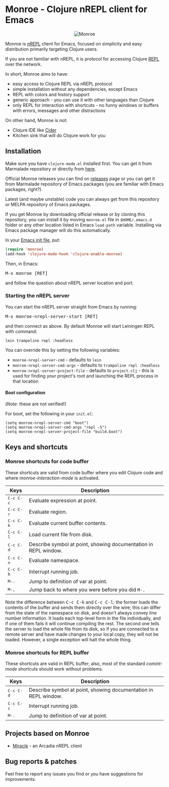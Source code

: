 # Monroe - Clojure nREPL client for Emacs

<p align="center">
<img src="https://raw.github.com/sanel/monroe/master/images/shot.png"
     alt="Monroe" title="Monroe screenshot">
</p>

Monroe is [nREPL](https://github.com/nrepl/nrepl) client for
Emacs, focused on simplicity and easy distribution primarily targeting
Clojure users.

If you are not familiar with nREPL, it is protocol for accessing
Clojure [REPL](http://en.wikipedia.org/wiki/Read-eval-print_loop) over
the network.

In short, Monroe aims to have:

* easy access to Clojure REPL via nREPL protocol
* simple installation without any dependencies, except Emacs
* REPL with colors and history support
* generic approach - you can use it with other languages than Clojure
* only REPL for interaction with shortcuts - no funny windows or buffers with errors,
  messages and other distractions

On other hand, Monroe is not:

* Clojure IDE like [Cider](https://github.com/clojure-emacs/cider)
* Kitchen sink that will do Clojure work for you

## Installation

Make sure you have `clojure-mode.el` installed first. You can get it
from Marmalade repository or directly from
[here](https://github.com/clojure-emacs/clojure-mode).

Official Monroe releases you can find on
[releases](https://github.com/sanel/monroe/releases) page or you can
get it from Marmalade repository of Emacs packages (you are familiar
with Emacs packages, right?).

Latest (and maybe unstable) code you can always get from this
repository or MELPA repository of Emacs packages.

If you get Monroe by downloading official release or by cloning this
repository, you can install it by moving `monroe.el` file in
`$HOME/.emacs.d` folder or any other location listed in Emacs
`load-path` variable. Installing via Emacs package manager will do
this automatically.

In your
[Emacs init file](https://www.gnu.org/software/emacs/manual/html_node/emacs/Init-File.html),
put:

```el
(require 'monroe)
(add-hook 'clojure-mode-hook 'clojure-enable-monroe)
```

Then, in Emacs:

<kbd>M-x monroe [RET]</kbd>

and follow the question about nREPL server location and port.

### Starting the nREPL server

You can start the nREPL server straight from Emacs by running:

<kbd>M-x monroe-nrepl-server-start [RET]</kbd>

and then connect as above.
By default Monroe will start Leiningen REPL with command:

`lein trampoline repl :headless`

You can override this by setting the following variables:

- `monroe-nrepl-server-cmd` - defaults to `lein`
- `monroe-nrepl-server-cmd-args` - defaults to `trampoline repl :headless`
- `monroe-nrepl-server-project-file` - defaults to `project.clj` - this is used
   for finding your project's root and launching the REPL process in that location

#### Boot configuration

(*Note*: these are not verified!)

For boot, set the following in your `init.el`:


```elisp
(setq monroe-nrepl-server-cmd "boot")
(setq monroe-nrepl-server-cmd-args "repl -S")
(setq monroe-nrepl-server-project-file "build.boot")
```


## Keys and shortcuts

### Monroe shortcuts for code buffer

These shortcuts are valid from code buffer where you edit Clojure
code and where *monroe-interaction-mode* is activated.

Keys                | Description
--------------------|----------------------------
<kbd>C-c C-c</kbd>  | Evaluate expression at point.
<kbd>C-c C-r</kbd>  | Evaluate region.
<kbd>C-c C-k</kbd>  | Evaluate current buffer contents.
<kbd>C-c C-l</kbd>  | Load current file from disk.
<kbd>C-c C-d</kbd>  | Describe symbol at point, showing documentation in REPL window.
<kbd>C-c C-n</kbd>  | Evaluate namespace.
<kbd>C-c C-b</kbd>  | Interrupt running job.
<kbd>M-.</kbd>      | Jump to definition of var at point.
<kbd>M-,</kbd>      | Jump back to where you were before you did `M-.`

Note the difference between <kbd>C-c C-k</kbd> and <kbd>C-c C-l</kbd>;
the former loads the contents of the buffer and sends them directly
over the wire; this can differ from the state of the namespace on
disk, and doesn't always convey line number information. It loads each
top-level form in the file individually, and if one of them fails it
will continue compiling the rest. The second one tells the server to
load the whole file from its disk, so if you are connected to a remote
server and have made changes to your local copy, they will not be
loaded. However, a single exception will halt the whole thing.

### Monroe shortcuts for REPL buffer

These shortcuts are valid in REPL buffer; also, most of the standard
*comint-mode* shortcuts should work without problems.

Keys                | Description
--------------------|----------------------------
<kbd>C-c C-d</kbd>  | Describe symbol at point, showing documentation in REPL window.
<kbd>C-c C-c</kbd>  | Interrupt running job.
<kbd>M-.</kbd>      | Jump to definition of var at point.

## Projects based on Monroe

- [Miracle](https://github.com/Saikyun/miracle) - an Arcadia nREPL client

## Bug reports & patches

Feel free to report any issues you find or you have suggestions for improvements.
